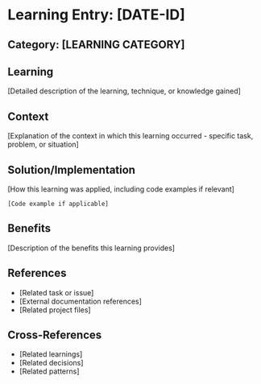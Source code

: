 # Learning Entry: [DATE-ID]

## Category: [LEARNING CATEGORY]

## Learning
[Detailed description of the learning, technique, or knowledge gained]

## Context
[Explanation of the context in which this learning occurred - specific task, problem, or situation]

## Solution/Implementation
[How this learning was applied, including code examples if relevant]

```
[Code example if applicable]
```

## Benefits
[Description of the benefits this learning provides]

## References
- [Related task or issue]
- [External documentation references]
- [Related project files]

## Cross-References
- [Related learnings]
- [Related decisions]
- [Related patterns]
